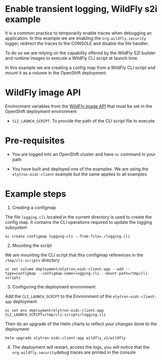 # Enable transient logging, WildFly s2i example

It is a common practice to temporarily enable traces when debugging an application. In this example we are enabling the 
`org.wildfly.security` logger, redirect the traces to the CONSOLE and disable the file handler.

To do so we are relying on the capability offered by the WildFly S2I builder and runtime images to execute a WildFly CLI script at launch time.

In this example we are creating a config map from a WildFly CLI script and mount it as a volume in the OpenShift deployment.

# WildFly image API
Environment variables from the [WildFly image API](https://github.com/wildfly/wildfly-cekit-modules/blob/main/jboss/container/wildfly/run/api/module.yaml) that must be set in the OpenShift deployment environment

* `CLI_LAUNCH_SCRIPT`. To provide the path of the CLI script file to execute

# Pre-requisites

* You are logged into an OpenShift cluster and have `oc` command in your path

* You have built and deployed one of the examples. We are using the `elytron-oidc-client` example but the same applies to all examples

# Example steps

1. Creating a configmap

The file `logging.cli` located in the current directory is used to create the config map. It contains the CLI operations required to update the 
logging subsystem

`oc create configmap logging-cli --from-file=./logging.cli`

2. Mounting the script

We are mounting the CLI script that this configmap references in the `/tmp/cli-scripts` directory

`oc set volume deployment/elytron-oidc-client-app --add --type=configmap --configmap-name=logging-cli --mount-path=/tmp/cli-scripts`

3. Configuring the deployment environment

Add the `CLI_LAUNCH_SCRIPT` to the Environment of the `elytron-oidc-client-app` deployment

`oc set env deployment/elytron-oidc-client-app CLI_LAUNCH_SCRIPT=/tmp/cli-scripts/logging.cli`

Then do an upgrade of the Helm charts to reflect your changes done to the deployment

`helm upgrade elytron-oidc-client-app wildfly_v2/wildfly`

4. The deployment will restart, access the logs, you will notice that the `org.wildfly.security`debug traces are printed in the console
